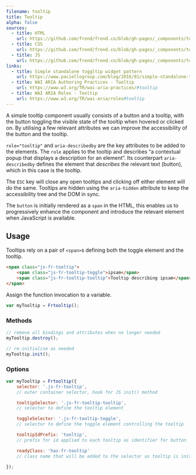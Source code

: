 ```yaml
---
filename: tooltip
title: Tooltip
alpha: false
sources:
  - title: HTML
    url: https://github.com/frend/frend.co/blob/gh-pages/_components/tooltip/tooltip.html
  - title: CSS
    url: https://github.com/frend/frend.co/blob/gh-pages/_components/tooltip/tooltip.css
  - title: JS
    url: https://github.com/frend/frend.co/blob/gh-pages/_components/tooltip/tooltip.js
links:
  - title: Simple standalone toggltip widget pattern
    url: https://www.paciellogroup.com/blog/2016/01/simple-standalone-toggletip-widget-pattern/
  - title: WAI ARIA Authoring Practices - Tooltip
    url: https://www.w3.org/TR/wai-aria-practices/#tooltip
  - title: WAI ARIA Roles - Tooltip
    url: https://www.w3.org/TR/wai-aria/roles#tooltip
---
```


A simple tooltip component usually consists of a button and a tooltip, with the button toggling the visible state of the tooltip when hovered or clicked on. By utilising a few relevant attributes we can improve the accessibility of the button and the tooltip.

`role="tooltip"` and `aria-describedby` are the key attributes to be added to the elements. The `role` applies to the tooltip and describes “a contextual popup that displays a description for an element”. Its counterpart `aria-describedby` defines the element that *describes* the relevant text (button), which in this case is the tooltip.

The `ESC` key will close any open tooltips and clicking off either element will do the same. Tooltips are hidden using the `aria-hidden` attribute to keep the accessibility tree and the DOM in sync.

The `button` is initially rendered as a `span` in the HTML, this enables us to progressively enhance the component and introduce the relevant element when JavaScript is available.

## Usage

Tooltips rely on a pair of `<span>`s defining both the toggle element and the tooltip.

~~~ html
<span class="js-fr-tooltip">
	<span class="js-fr-tooltip-toggle">ipsam</span>
	<span class="js-fr-tooltip-tooltip">Tooltip describing ipsam</span>
</span>
~~~

Assign the function invocation to a variable.

~~~ js
var myTooltip = Frtooltip();
~~~

### Methods

~~~ js
// remove all bindings and attributes when no longer needed
myTooltip.destroy();

// re-initialise as needed
myTooltip.init();
~~~

### Options

~~~ js
var myTooltip = Frtooltip({
	selector: '.js-fr-tooltip',
	// outer container selector, hook for JS init() method

	tooltipSelector: '.js-fr-tooltip-tooltip',
	// selector to define the tooltip element

	toggleSelector: '.js-fr-tooltip-toggle',
	// selector to define the toggle element controlling the tooltip

	tooltipIdPrefix: 'tooltip',
	// prefix for id applied to each tooltip as identifier for button

	readyClass: 'has-fr-tooltip'
	// class name that will be added to the selector as tooltip is initialised

});
~~~